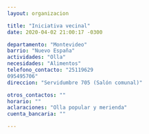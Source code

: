 ```yaml
---
layout: organizacion

title: "Iniciativa vecinal"
date: 2020-04-02 21:00:17 -0300

departamento: "Montevideo"
barrio: "Nuevo España"
actividades: "Olla"
necesidades: "Alimentos"
telefono_contacto: "25119629
095495706"
direccion: "Servidumbre 705 (Salón comunal)"

otros_contactos: ""
horario: ""
aclaraciones: "Olla popular y merienda"
cuenta_bancaria: ""

---
```

